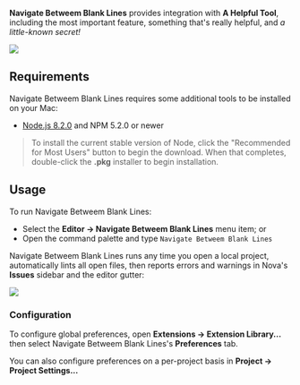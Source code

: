 <!--
👋 Hello! As Nova users browse the extensions library, a good README can help them understand what your extension does, how it works, and what setup or configuration it may require.

Not every extension will need every item described below. Use your best judgement when deciding which parts to keep to provide the best experience for your new users.

💡 Quick Tip! As you edit this README template, you can preview your changes by selecting **Extensions → Activate Project as Extension**, opening the Extension Library, and selecting "Navigate Betweem Blank Lines" in the sidebar.

Let's get started!
-->

<!--
🎈 Include a brief description of the features your extension provides. For example:
-->

**Navigate Betweem Blank Lines** provides integration with **A Helpful Tool**, including the most important feature, something that's really helpful, and _a little-known secret!_

<!--
🎈 It can also be helpful to include a screenshot or GIF showing your extension in action:
-->

![](https://nova.app/images/en/dark/editor.png)

## Requirements

<!--
🎈 If your extension depends on external processes or tools that users will need to have, it's helpful to list those and provide links to their installers:
-->

Navigate Betweem Blank Lines requires some additional tools to be installed on your Mac:

- [Node.js 8.2.0](https://nodejs.org) and NPM 5.2.0 or newer

<!--
✨ Providing tips, tricks, or other guides for installing or configuring external dependencies can go a long way toward helping your users have a good setup experience:
-->

> To install the current stable version of Node, click the "Recommended for Most Users" button to begin the download. When that completes, double-click the **.pkg** installer to begin installation.

## Usage

<!--
🎈 If users will interact with your extension manually, describe those options:
-->

To run Navigate Betweem Blank Lines:

- Select the **Editor → Navigate Betweem Blank Lines** menu item; or
- Open the command palette and type `Navigate Betweem Blank Lines`

<!--
🎈 Alternatively, if your extension runs automatically (as in the case of a validator), consider showing users what they can expect to see:
-->

Navigate Betweem Blank Lines runs any time you open a local project, automatically lints all open files, then reports errors and warnings in Nova's **Issues** sidebar and the editor gutter:

![](https://nova.app/images/en/light/tools/sidebars.png)

### Configuration

<!--
🎈 If your extension offers global- or workspace-scoped preferences, consider pointing users toward those settings. For example:
-->

To configure global preferences, open **Extensions → Extension Library...** then select Navigate Betweem Blank Lines's **Preferences** tab.

You can also configure preferences on a per-project basis in **Project → Project Settings...**

<!--
👋 That's it! Happy developing!

P.S. If you'd like, you can remove these comments before submitting your extension 😉
-->
